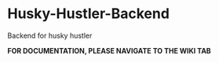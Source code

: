 # Husky-Hustler-Backend

Backend for husky hustler

**FOR DOCUMENTATION, PLEASE NAVIGATE TO THE WIKI TAB**
